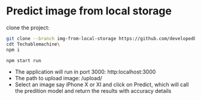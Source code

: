 # Predict image from  local storage

clone the project:

```bash
git clone --branch img-from-local-storage https://github.com/developedbysom/Techablemachine.git 
cdt Techablemachine\
npm i

npm start run 
``` 
* The application will run in port 3000: http:localhost:3000
* The path to upload image: /upload/
* Select an image say iPhone X or XI and click on Predict, which will call the predition model and return the results with accuracy details  


